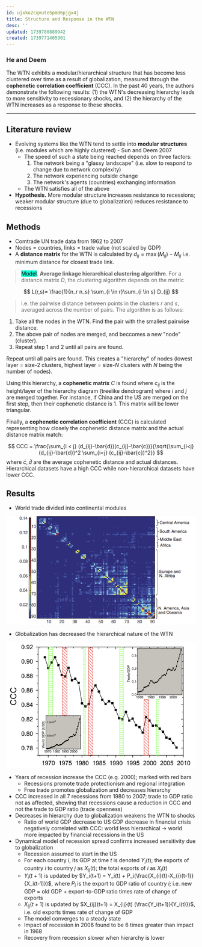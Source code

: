 ```yaml
---
id: ujxko2cqvute5pm36pjgx4j
title: Structure and Response in the WTN
desc: ''
updated: 1739780889942
created: 1739771405901
---
```

### He and Deem

The WTN exhibits a modular/hierarchical structure that has become less clustered over time as a result of globalization, measured through the **cophenetic correlation coefficient** (CCC). In the past 40 years, the authors demonstrate the following results: (1) the WTN's decreasing hierarchy leads to more sensitivity to recessionary shocks, and (2) the hierarchy of the WTN increases as a response to these shocks.

****

## Literature review

- Evolving systems like the WTN tend to settle into **modular structures** (i.e. modules which are highly clustered) - Sun and Deem 2007
    - The speed of such a state being reached depends on three factors:
        1. The network being a "glassy landscape" (i.e. slow to respond to change due to network complexity)
        2. The network experiencing outside change
        3. The network's agents (countries) exchanging information
    - The WTN satisfies all of the above
- **Hypothesis.** More modular structure increases resistance to recessions; weaker modular structure (due to globalization) reduces resistance to recessions

## Methods


- Comtrade UN trade data from 1962 to 2007
- Nodes = countries, links = trade value (not scaled by GDP)
-  A **distance matrix** for the WTN is calculated by $d_{ij} = \max(M_{ij}) - M_{ij}$ i.e. minimum distance for closest trade link. 

> <span style="background-color: #12ffd7; color: black;">Model</span>.  **Average linkage hierarchical clustering algorithm**. For a distance matrix $D$, the clustering algorithm depends on the metric

$$
L(r,s)= \frac{1}{n_r n_s} \sum_{i \in r}\sum_{i \in s} D_{ij}
$$
> i.e. the pairwise distance between points in the clusters $r$ and $s$, averaged across the number of pairs. The algorithm is as follows:

1. Take all the nodes in the WTN. Find the pair with the smallest pairwise distance.
2. The above pair of nodes are merged, and beccomes a new "node" (cluster).
3. Repeat step 1 and 2 until all pairs are found.

Repeat until all pairs are found. This creates a "hierarchy" of nodes (lowest layer = size-2 clusters, highest layer = size-$N$ clusters with $N$ being the number of nodes). 

Using this hierarchy, a **cophenetic matrix** $C$ is found where $c_{ij}$ is the height/layer of the hierarchy diagram (treelike dendrogram) where $i$ and $j$ are merged together. For instance, if China and the US are merged on the first step, then their cophenetic distance is 1. This matrix will be lower triangular.

Finally, a **cophenetic correlation coefficient** (CCC) is calculated representing how closely the cophenetic distance matrix and the actual distance matrix match:

$$
CCC = \frac{\sum_{i < j} (d_{ij}-\bar{d})(c_{ij}-\bar{c})}{\sqrt{\sum_{i<j} (d_{ij}-\bar{d})^2 \sum_{i<j} (c_{ij}-\bar{c})^2}}
$$
where $\bar{c}, \bar{d}$ are the average cophenetic distance and actual distances. Hierarchical datasets have a high CCC while non-hierarchical datasets have lower CCC.

## Results

- World trade divided into continental modules

![alt text](image-2.png)

- Globalization has decreased the hierarchical nature of the WTN

![alt text](image-1.png)

- Years of recession increase the CCC (e.g. 2000); marked with red bars
    - Recessions promote trade protectionism and regional integration
    - Free trade promotes globalization and decreases hierarchy
- CCC increased in all 7 recessions from 1980 to 2007; trade to GDP ratio not as affected, showing that recessions cause a reduction in CCC and not the trade to GDP ratio (trade openness)
- Decreases in hierarchy due to globalization weakens the WTN to shocks
    - Ratio of world GDP decrease to US GDP decrease in financial crisis negatively correlated with CCC: world less hierarchical -> world more impacted by financial recessions in the US
- Dynamical model of recession spread confirms increased sensitivity due to globalization
    - Recession assumed to start in the US
    - For each country $i$, its GDP at time $t$ is denoted $Y_i (t)$; the exports of country $i$ to country $j$ as $X_{ij}(t)$; the total exports of $i$ as $X_{i}(t)$
    - $Y_i(t+1)$ is updated by $Y_i(t+1) = Y_i(t) + P_i(\frac{X_{i}(t)-X_{i}(t-1)}{X_i(t-1)})$, where $P_i$ is the export to GDP ratio of country $i$; i.e. new GDP = old GDP + export-to-GDP ratio times rate of change of exports
    - $X_{ij}(t+1)$ is updated by $X_{ij}(t+1) = X_{ij}(t) (\frac{Y_i(t+1)}{Y_i(t)})$, i.e. old exports times rate of change of GDP
    - The model converges to a steady state
    - Impact of recession in 2006 found to be 6 times greater than impact in 1968
    - Recovery from recession slower when hierarchy is lower
